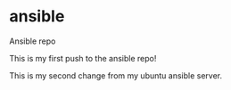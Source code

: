 # ansible
Ansible repo

This is my first push to the ansible repo!

This is my second change from my ubuntu ansible server.
